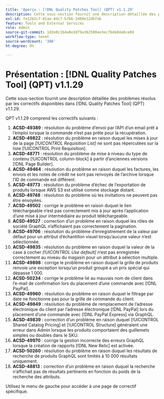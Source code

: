 ```yaml
---
title: 'Aperçu : [!DNL Quality Patches Tool] (QPT) v1.1.29'
description: Cette sous-section fournit une description détaillée des problèmes résolus par les correctifs disponibles dans [!DNL Quality Patches Tool] (QPT) v1.1.29.
exl-id: fe12b2c7-81ae-44c7-b7b6-2d60e12dbfab
feature: Tools and External Services
role: Admin
source-git-commit: 1d2e0c1b4a8e3d79a362500ee3ec7bde84a6ce0d
workflow-type: tm+mt
source-wordcount: '386'
ht-degree: 0%

---
```


# Présentation : [!DNL Quality Patches Tool] (QPT) v1.1.29

Cette sous-section fournit une description détaillée des problèmes résolus par les correctifs disponibles dans [!DNL Quality Patches Tool] (QPT) v1.1.29.

QPT v1.1.29 comprend les correctifs suivants :

1. **ACSD-49389** : résolution du problème d’envoi par l’API d’un email prêt à l’emploi lorsque la commande n’est pas prête pour la récupération.
1. **ACSD-49822** : résolution du problème en raison duquel les mises à jour de la page *[!UICONTROL Requisition List]* ne sont pas répercutées sur la liste [!UICONTROL Print Requisition].
1. **ACSD-48771** : résolution du problème de mise à niveau du type de contenu [!UICONTROL column-block] à partir d’anciennes versions [!DNL Page Builder].
1. **ACSD-49464** : résolution du problème en raison duquel les factures, les envois et les notes de crédit ne sont pas renvoyés de l’archive lorsque l’ID de commande est différent.
1. **ACSD-49773** : résolution du problème d’échec de l’exportation de produits lorsque AWS S3 est utilisé comme stockage distant.
1. **ACSD-49748** : résolution du problème où les invitations ne peuvent pas être envoyées.
1. **ACSD-49502** : corrige le problème en raison duquel le lien téléchargeable n’est pas correctement mis à jour après l’application d’une mise à jour intermédiaire au produit téléchargeable.
1. **ACSD-49527** : correction d’un problème en raison duquel les rôles de société GraphQL n’affichaient pas correctement la pagination.
1. **ACSD-49706** : résolution du problème d’enregistrement de la valeur par défaut pour un attribut d’échantillon visuel lorsqu’aucune valeur n’est sélectionnée.
1. **ACSD-49835** : résolution du problème en raison duquel la valeur de la case à cocher *[!UICONTROL Use default]* n’est pas enregistrée correctement au niveau du magasin pour un attribut à sélection multiple.
1. **ACSD-49898** : corrige le problème en raison duquel la grille de produits renvoie une exception lorsqu’un produit groupé a un prix spécial qui dépasse 1 000.
1. **ACSD-50234** : corrige le problème lié au mauvais nom de client dans l’e-mail de confirmation lors du placement d’une commande avec [!DNL PayPal].
1. **ACSD-49960** : résolution du problème en raison duquel le filtrage par date ne fonctionne pas pour la grille de commande du client.
1. **ACSD-49849** : résolution du problème de remplacement de l’adresse électronique du client par l’adresse électronique [!DNL PayPal] lors du placement d’une commande avec [!DNL PayPal Express] via GraphQL.
1. **ACSD-49839** : correction d’un problème en raison duquel [!UICONTROL Shared Catalog Pricing] et [!UICONTROL Structure] généraient une erreur dans Admin lorsque les produits comportaient des guillemets simples ou doubles dans le SKU.
1. **ACSD-49970** : corrige la gestion incorrecte des erreurs GraphQL lorsque la création de rapports [!DNL New Relic] est activée.
1. **ACSD-50260** : résolution du problème en raison duquel les résultats de recherche de produits GraphQL sont limités à 10 000 résultats uniquement.
1. **ACSD-48813** : correction d’un problème en raison duquel la recherche n’affichait pas de résultats pertinents en fonction du poids de la recherche des attributs.

Utilisez le menu de gauche pour accéder à une page de correctif spécifique.
